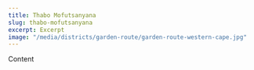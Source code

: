 ```yaml
---
title: Thabo Mofutsanyana
slug: thabo-mofutsanyana
excerpt: Excerpt
image: "/media/districts/garden-route/garden-route-western-cape.jpg"
---
```

Content